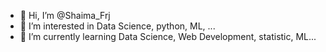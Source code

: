 - 👋 Hi, I’m @Shaima_Frj
- 👀 I’m interested in Data Science, python, ML, ...
- 🌱 I’m currently learning Data Science, Web Development, statistic, ML...

<!---
- 💞️ I’m looking to collaborate Web application and using ML, Statistic in the application...
- 📫 How to reach me ...


Shaima4127/Shaima4127 is a ✨ special ✨ repository because its `README.md` (this file) appears on your GitHub profile.
You can click the Preview link to take a look at your changes.
--->
